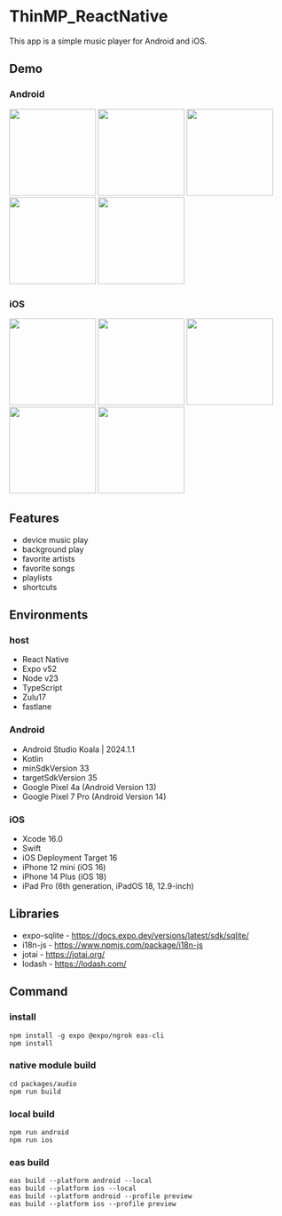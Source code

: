 # ThinMP_ReactNative

This app is a simple music player for Android and iOS.

## Demo

### Android

<img src="https://github.com/user-attachments/assets/ab8632ed-6bd7-4777-af71-78f489f892c4" width="156"> <img src="https://github.com/user-attachments/assets/32556894-b1a0-4509-a98b-98455ab253de" width="156"> <img src="https://github.com/user-attachments/assets/f98e8c1f-c7ee-4b5a-9652-22e9ee7af550" width="156"> <img src="https://github.com/user-attachments/assets/b926a58b-4c2a-4da0-8aa0-57083a0bf8a4" width="156"> <img src="https://github.com/user-attachments/assets/a6f354bb-b5ef-499c-8d47-e01341b2b87e" width="156"> 

### iOS

<img src="https://github.com/user-attachments/assets/6c4fd2db-4e2b-40d2-87d9-1ea857073560" width="156"> <img src="https://github.com/user-attachments/assets/51016272-0f36-4c9a-b10f-61d279e7ceb5" width="156"> <img src="https://github.com/user-attachments/assets/cf663f72-7a65-458c-94e0-544f1a39b03c" width="156"> <img src="https://github.com/user-attachments/assets/83a10711-78af-437d-9f87-c7d5c90bf3d8" width="156"> <img src="https://github.com/user-attachments/assets/ebdf2fcd-e19c-4a17-97a3-f31595f0c601" width="156">

## Features

- device music play
- background play
- favorite artists
- favorite songs
- playlists
- shortcuts

## Environments

### host

- React Native
- Expo v52
- Node v23
- TypeScript
- Zulu17
- fastlane

### Android

- Android Studio Koala | 2024.1.1
- Kotlin
- minSdkVersion 33
- targetSdkVersion 35
- Google Pixel 4a (Android Version 13)
- Google Pixel 7 Pro (Android Version 14)

### iOS

- Xcode 16.0
- Swift
- iOS Deployment Target 16
- iPhone 12 mini (iOS 16)
- iPhone 14 Plus (iOS 18)
- iPad Pro (6th generation, iPadOS 18, 12.9-inch)

## Libraries

- expo-sqlite - https://docs.expo.dev/versions/latest/sdk/sqlite/
- i18n-js - https://www.npmjs.com/package/i18n-js
- jotai - https://jotai.org/
- lodash - https://lodash.com/

## Command

### install

```
npm install -g expo @expo/ngrok eas-cli
npm install
```

### native module build

```
cd packages/audio
npm run build
```

### local build

```
npm run android
npm run ios
```

### eas build

```
eas build --platform android --local
eas build --platform ios --local
eas build --platform android --profile preview
eas build --platform ios --profile preview
```
